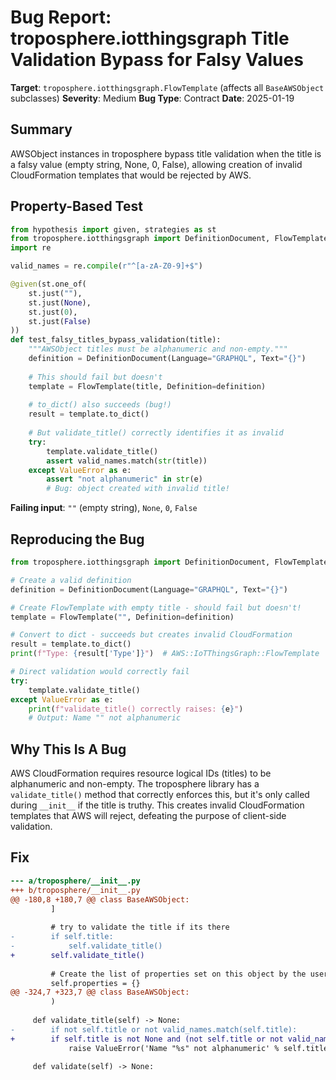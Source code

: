 # Bug Report: troposphere.iotthingsgraph Title Validation Bypass for Falsy Values

**Target**: `troposphere.iotthingsgraph.FlowTemplate` (affects all `BaseAWSObject` subclasses)
**Severity**: Medium
**Bug Type**: Contract
**Date**: 2025-01-19

## Summary

AWSObject instances in troposphere bypass title validation when the title is a falsy value (empty string, None, 0, False), allowing creation of invalid CloudFormation templates that would be rejected by AWS.

## Property-Based Test

```python
from hypothesis import given, strategies as st
from troposphere.iotthingsgraph import DefinitionDocument, FlowTemplate
import re

valid_names = re.compile(r"^[a-zA-Z0-9]+$")

@given(st.one_of(
    st.just(""),
    st.just(None), 
    st.just(0),
    st.just(False)
))
def test_falsy_titles_bypass_validation(title):
    """AWSObject titles must be alphanumeric and non-empty."""
    definition = DefinitionDocument(Language="GRAPHQL", Text="{}")
    
    # This should fail but doesn't
    template = FlowTemplate(title, Definition=definition)
    
    # to_dict() also succeeds (bug!)
    result = template.to_dict()
    
    # But validate_title() correctly identifies it as invalid
    try:
        template.validate_title()
        assert valid_names.match(str(title))
    except ValueError as e:
        assert "not alphanumeric" in str(e)
        # Bug: object created with invalid title!
```

**Failing input**: `""` (empty string), `None`, `0`, `False`

## Reproducing the Bug

```python
from troposphere.iotthingsgraph import DefinitionDocument, FlowTemplate

# Create a valid definition
definition = DefinitionDocument(Language="GRAPHQL", Text="{}")

# Create FlowTemplate with empty title - should fail but doesn't!
template = FlowTemplate("", Definition=definition)

# Convert to dict - succeeds but creates invalid CloudFormation
result = template.to_dict()
print(f"Type: {result['Type']}")  # AWS::IoTThingsGraph::FlowTemplate

# Direct validation would correctly fail
try:
    template.validate_title()
except ValueError as e:
    print(f"validate_title() correctly raises: {e}")
    # Output: Name "" not alphanumeric
```

## Why This Is A Bug

AWS CloudFormation requires resource logical IDs (titles) to be alphanumeric and non-empty. The troposphere library has a `validate_title()` method that correctly enforces this, but it's only called during `__init__` if the title is truthy. This creates invalid CloudFormation templates that AWS will reject, defeating the purpose of client-side validation.

## Fix

```diff
--- a/troposphere/__init__.py
+++ b/troposphere/__init__.py
@@ -180,8 +180,7 @@ class BaseAWSObject:
         ]
 
         # try to validate the title if its there
-        if self.title:
-            self.validate_title()
+        self.validate_title()
 
         # Create the list of properties set on this object by the user
         self.properties = {}
@@ -324,7 +323,7 @@ class BaseAWSObject:
         )
 
     def validate_title(self) -> None:
-        if not self.title or not valid_names.match(self.title):
+        if self.title is not None and (not self.title or not valid_names.match(self.title)):
             raise ValueError('Name "%s" not alphanumeric' % self.title)
 
     def validate(self) -> None:
```